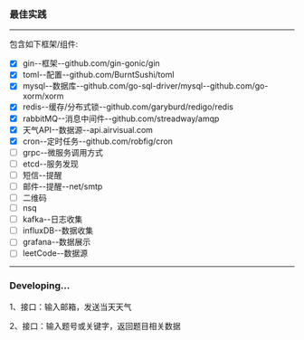 ### 最佳实践
***
包含如下框架/组件:
* [x] gin--框架--github.com/gin-gonic/gin
* [x] toml--配置--github.com/BurntSushi/toml
* [x] mysql--数据库--github.com/go-sql-driver/mysql--github.com/go-xorm/xorm
* [x] redis--缓存/分布式锁--github.com/garyburd/redigo/redis
* [x] rabbitMQ--消息中间件--github.com/streadway/amqp
* [x] 天气API--数据源--api.airvisual.com
* [x] cron--定时任务--github.com/robfig/cron
* [ ] grpc--微服务调用方式
* [ ] etcd--服务发现
* [ ] 短信--提醒
* [ ] 邮件--提醒--net/smtp
* [ ] 二维码
* [ ] nsq
* [ ] kafka--日志收集
* [ ] influxDB--数据收集
* [ ] grafana--数据展示
* [ ] leetCode--数据源
***
### Developing...

1、接口：输入邮箱，发送当天天气

2、接口：输入题号或关键字，返回题目相关数据